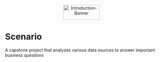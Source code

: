 <p align="center">
<img src="https://github.com/CindCodes/IBM-Data-Analyst-Capstone/blob/main/Graphics/title-page.jpg" width="120" height="50" alt="Introduction-Banner" title="Introduction">
</p>

# Scenario
A capstone project that analyzes various data sources to answer important business questions
